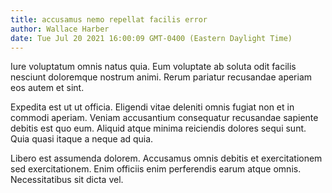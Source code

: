 ```yaml
---
title: accusamus nemo repellat facilis error
author: Wallace Harber
date: Tue Jul 20 2021 16:00:09 GMT-0400 (Eastern Daylight Time)
---
```

Iure voluptatum omnis natus quia. Eum voluptate ab soluta odit facilis nesciunt doloremque nostrum animi. Rerum pariatur recusandae aperiam eos autem et sint.

 Expedita est ut ut officia. Eligendi vitae deleniti omnis fugiat non et in commodi aperiam. Veniam accusantium consequatur recusandae sapiente debitis est quo eum. Aliquid atque minima reiciendis dolores sequi sunt. Quia quasi itaque a neque ad quia.

 Libero est assumenda dolorem. Accusamus omnis debitis et exercitationem sed exercitationem. Enim officiis enim perferendis earum atque omnis. Necessitatibus sit dicta vel.